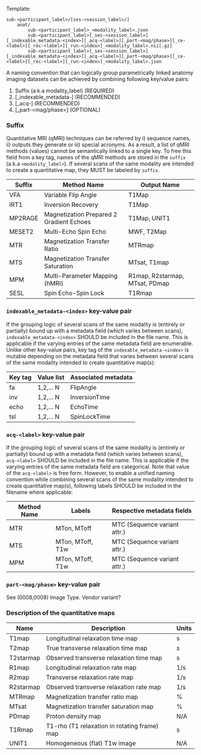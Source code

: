 Template:

```
sub-<participant_label>/[ses-<session_label>/]
    anat/
        sub-<participant_label>_<modality_label>.json
        sub-<participant_label>[_ses-<session_label>][_indexable_metadata-<index>][_acq-<label>][_part-<mag/phase>][_ce-<label>][_rec-<label>][_run-<index>]_<modality_label>.nii[.gz]
        sub-<participant_label>[_ses-<session_label>][_indexable_metadata-<index>][_acq-<label>][_part-<mag/phase>][_ce-<label>][_rec-<label>][_run-<index>]_<modality_label>.json
```

A naming convention that can logically group parametrically linked anatomy imaging datasets can be achieved by combining following key/value pairs:

1. Suffix (a.k.a modality_label)               (REQUIRED)
2. [\_indexable\_metadata-<index>]             (RECOMMENDED)
3. [\_acq-<label>]                             (RECOMMENDED)
4. [\_part-<mag/phase>]                        (OPTIONAL)


### Suffix

Quantitative MRI (qMRI) techniques can be referred by i) sequence names, ii) outputs they generate or iii) special acronyms. As a result, a list of qMRI methods (values) cannot be semantically linked to a single key. To free this field from a key tag, names of the qMRI methods are stored in the `suffix` (a.k.a `<modality_label>`). If several scans of the same modality are intended to create a quantitative map, they MUST be labeled by `suffix`.

| Suffix  | Method Name                              | Output Name                    |
|---------|------------------------------------------|--------------------------------|
| VFA     | Variable Flip Angle                      | T1Map                          |
| IRT1    | Inversion Recovery                       | T1Map                          |
| MP2RAGE | Magnetization Prepared 2 Gradient Echoes | T1Map, UNIT1                   |
| MESET2  | Multi-Echo Spin Echo                     | MWF, T2Map                     |
| MTR     | Magnetization Transfer Ratio             | MTRmap                         |
| MTS     | Magnetization Transfer Saturation        | MTsat, T1map                   |
| MPM     | Multi-Parameter Mapping (hMRI)           | R1map, R2starmap, MTsat, PDmap |
| SESL    | Spin Echo-Spin Lock                      | T1Rmap                         |

### `indexable_metadata-<index>` key-value pair

If the grouping logic of several scans of the same modality is (entirely or partially) bound up with a metadata field (which varies between scans), `indexable_metadata-<index>` SHOULD be included in the file name. This is applicable if the varying entries of the same metadata field are enumerable. Unlike other key-value pairs, key tag of the `indexable_metadata-<index>` is mutable depending on the metadata field that varies between several scans of the same modality intended to create quantitative map(s):

| Key tag | Value list | Associated metadata |
|---------|------------|---------------------|
| fa      | 1,2,... N  | FlipAngle           |
| inv     | 1,2,... N  | InversionTime       |
| echo    | 1,2,... N  | EchoTime            |
| tsl     | 1,2,... N  | SpinLockTime        |

### `acq-<label>` key-value pair

If the grouping logic of several scans of the same modality is (entirely or partially) bound up with a metadata field (which varies between scans), `acq-<label>` SHOULD be included in the file name. This is applicable if the varying entries of the same metadata field are categorical. Note that value of the `acq-<label>` is free form. However, to enable a unified naming convention while combining several scans of the same modality intended to create quantitative map(s), following labels SHOULD be included in the filename where applicable:

| Method Name | Labels           | Respective metadata fields   |
|-------------|------------------|------------------------------|
| MTR         | MTon, MToff      | MTC (Sequence variant attr.) |
| MTS         | MTon, MToff, T1w | MTC (Sequence variant attr.) |
| MPM         | MTon, MToff, T1w | MTC (Sequence variant attr.) |

### `part-<mag/phase>` key-value pair

See (0008,0008) Image Type. Vendor variant?

### Description of the quantitative maps 

| Name      | Description                                  | Units |
|-----------|----------------------------------------------|-------|
| T1map     | Longitudinal relaxation time map             | s     |
| T2map     | True transverse relaxation time map          | s     |
| T2starmap | Observed transverse relaxation time map      | s     |
| R1map     | Longitudinal relaxation rate map             | 1/s   |
| R2map     | Transverse relaxation rate map               | 1/s   |
| R2starmap | Observed transverse relaxation rate map      | 1/s   |
| MTRmap    | Magnetization transfer ratio map             | %     |
| MTsat     | Magnetization transfer saturation map        | %     |
| PDmap     | Proton density map                           | N/A   |
| T1Rmap    | T1-rho (T1 relaxation in rotating frame) map | s     |
| UNIT1     | Homogeneous (flat) T1w image                 | N/A   |
